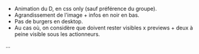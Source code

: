  * Animation du D, en css only (sauf préférence du groupe).
 * Agrandissement de l'image + infos en noir en bas.
 * Pas de burgers en desktop.
 * Au cas où, on considère que doivent rester visibles x previews + deux à peine visible sous les actionneurs.

 ...